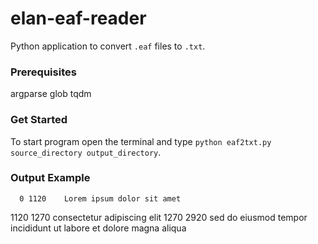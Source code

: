 # elan-eaf-reader
Python application to convert ```.eaf``` files to ```.txt```.

### Prerequisites
   argparse
   glob
   tqdm

### Get Started   
   To start program open the terminal and type ```python eaf2txt.py source_directory output_directory```.  

### Output Example  
      0	1120	Lorem ipsum dolor sit amet
   1120	1270	consectetur adipiscing elit
   1270	2920	sed do eiusmod tempor incididunt ut labore et dolore magna aliqua
